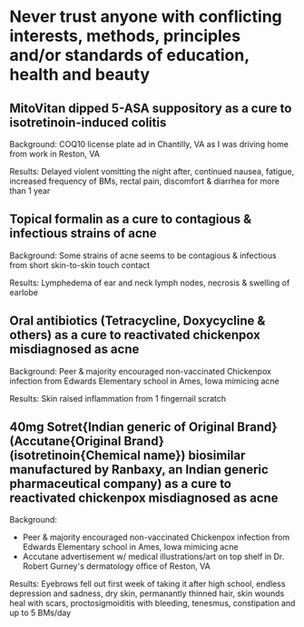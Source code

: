 # Never trust anyone with conflicting interests, methods, principles and/or standards of education, health and beauty

## MitoVitan dipped 5-ASA suppository as a cure to isotretinoin-induced colitis
Background: COQ10 license plate ad in Chantilly, VA as I was driving home from work in Reston, VA

Results: Delayed violent vomitting the night after, continued nausea, fatigue, increased frequency of BMs, rectal pain, discomfort & diarrhea for more than 1 year

## Topical formalin as a cure to contagious & infectious strains of acne
Background: Some strains of acne seems to be contagious & infectious from short skin-to-skin touch contact

Results: Lymphedema of ear and neck lymph nodes, necrosis & swelling of earlobe

## Oral antibiotics (Tetracycline, Doxycycline & others) as a cure to reactivated chickenpox misdiagnosed as acne
Background: Peer & majority encouraged non-vaccinated Chickenpox infection from Edwards Elementary school in Ames, Iowa mimicing acne

Results: Skin raised inflammation from 1 fingernail scratch 

## 40mg Sotret{Indian generic of Original Brand} (Accutane{Original Brand} (isotretinoin{Chemical name}) biosimilar manufactured by Ranbaxy, an Indian generic pharmaceutical company) as a cure to reactivated chickenpox misdiagnosed as acne
Background: 
- Peer & majority encouraged non-vaccinated Chickenpox infection from Edwards Elementary school in Ames, Iowa mimicing acne
- Accutane advertisement w/ medical illustrations/art on top shelf in Dr. Robert Gurney's dermatology office of Reston, VA

Results: Eyebrows fell out first week of taking it after high school, endless depression and sadness, dry skin, permanantly thinned hair, skin wounds heal with scars, proctosigmoiditis with bleeding, tenesmus, constipation and up to 5 BMs/day

